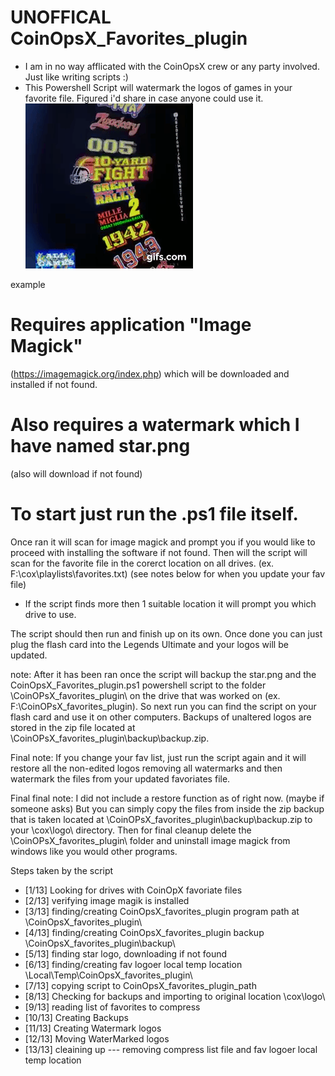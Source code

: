 # UNOFFICAL CoinOpsX_Favorites_plugin
  - I am in no way afflicated with the CoinOpsX crew or any party involved. Just like writing scripts :)
  - This Powershell Script will watermark the logos of games in your favorite file. Figured i'd share in case anyone could use it.
  ![alt text](https://github.com/chippon/CoinOpsX_Favorites_plugin/raw/main/example.gif?raw=true)
  
  example
# Requires application "Image Magick" 
  (https://imagemagick.org/index.php) which will be downloaded and installed if not found.
# Also requires a watermark which I have named star.png 
  (also will download if not found)
# To start just run the .ps1 file itself.
 
  Once ran it will scan for image magick and prompt you if you would like to proceed with installing the software if not found. Then will the script will scan for the favorite file in the corerct location on all drives. (ex. F:\cox\playlists\favorites.txt) (see notes below for when you update your fav file)
  
  - If the script finds more then 1 suitable location it will prompt you which drive to use.

  The script should then run and finish up on its own. Once done you can just plug the flash card into the Legends Ultimate and your logos will be updated.
  
  note: After it has been ran once the script will backup the star.png and the CoinOpsX_Favorites_plugin.ps1 powershell script to the folder \CoinOPsX_favorites_plugin\ on the drive that was worked on (ex. F:\CoinOPsX_favorites_plugin). So next run you can find the script on your flash card and use it on other computers. Backups of unaltered logos are stored in the zip file located at \CoinOPsX_favorites_plugin\backup\backup.zip.
  
  Final note: If you change your fav list, just run the script again and it will restore all the non-edited logos removing all watermarks and then watermark the files from your updated favoriates file. 

  Final final note: I did not include a restore function as of right now. (maybe if someone asks) But you can simply copy the files from inside the zip backup that is taken located at \CoinOPsX_favorites_plugin\backup\backup.zip to your \cox\logo\ directory. Then for final cleanup delete the \CoinOPsX_favorites_plugin\ folder and uninstall image magick from windows like you would other programs.

  

Steps taken by the script
- [1/13] Looking for drives with CoinOpX favoriate files
- [2/13] verifying image magik is installed
- [3/13] finding/creating CoinOpsX_favorites_plugin program path at \CoinOpsX_favorites_plugin\
- [4/13] finding/creating CoinOpsX_favorites_plugin backup \CoinOpsX_favorites_plugin\backup\
- [5/13] finding star logo, downloading if not found
- [6/13] finding/creating fav logoer local temp location \Local\Temp\CoinOpsX_favorites_plugin\
- [7/13] copying script to CoinOpsX_favorites_plugin_path
- [8/13] Checking for backups and importing to original location \cox\logo\
- [9/13] reading list of favorites to compress
- [10/13] Creating Backups
- [11/13] Creating Watermark logos
- [12/13] Moving WaterMarked logos
- [13/13] cleaining up --- removing compress list file and fav logoer local temp location
